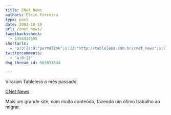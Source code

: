 ```yaml
---
title: CNet News
authors: Elcio Ferreira
type: post
date: 2003-10-10
url: /cnet_news/
tweetbackscheck:
  - 1356417595
shorturls:
  - 'a:3:{s:9:"permalink";s:33:"http://tableless.com.br/cnet_news";s:7:"tinyurl";s:26:"http://tinyurl.com/3vtzfol";s:4:"isgd";s:19:"http://is.gd/e3JP3l";}'
twittercomments:
  - 'a:0:{}'
dsq_thread_id: 503031544

---
```

Viraram Tableless o mês passado:
          
[CNet News][1]
          
Mais um grande site, com muito conteúdo, fazendo um ótimo trabalho ao migrar.

 [1]: http://news.com.com/